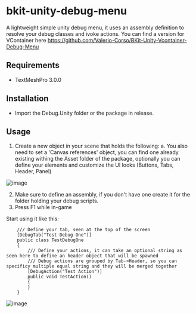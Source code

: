 # bkit-unity-debug-menu
A lightweight simple unity debug menu, it uses an assembly definition to resolve your debug classes and ivoke actions.
You can find a version for VContainer here https://github.com/Valerio-Corso/BKit-Unity-Vcontainer-Debug-Menu

## Requirements
- TextMeshPro 3.0.0

## Installation
- Import the Debug.Unity folder or the package in release.

## Usage
1. Create a new object in your scene that holds the following:
    a. You also need to set a 'Canvas references' object, you can find one already existing withing the Asset folder of the package, optionally you can define your elements and customize the UI looks (Buttons, Tabs, Header, Panel) 

![image](https://github.com/user-attachments/assets/7a358760-701b-4174-b065-e46b2a552d9b)

2. Make sure to define an assembly, if you don't have one create it for the folder holding your debug scripts.
3. Press F1 while in-game

Start using it like this:

```
    /// Define your tab, seen at the top of the screen
    [DebugTab("Test Debug One")]
    public class TestDebugOne
    {
        /// Define your actions, it can take an optional string as seen here to define an header object that will be spawned
        /// Debug actions are grouped by Tab->Header, so you can specificy multiple equal string and they will be merged together
        [DebugAction("Test Action")]
        public void TestAction()
        {
        }
    }
```

![image](https://github.com/user-attachments/assets/175321ef-2787-4efc-87c1-d0d5fe83b066)
